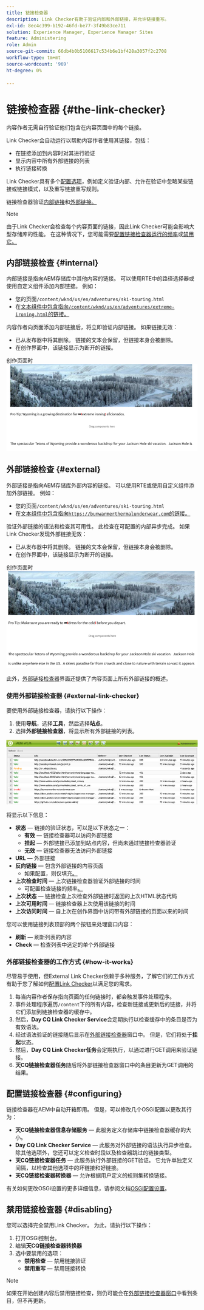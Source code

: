 ```yaml
---
title: 链接检查器
description: Link Checker有助于验证内部和外部链接，并允许链接重写。
exl-id: 8ec4c399-b192-46fd-be77-3f49b83ce711
solution: Experience Manager, Experience Manager Sites
feature: Administering
role: Admin
source-git-commit: 66db4b0b5106617c534b6e1bf428a3057f2c2708
workflow-type: tm+mt
source-wordcount: '969'
ht-degree: 0%

---
```


# 链接检查器 {#the-link-checker}

内容作者无需自行验证他们包含在内容页面中的每个链接。

Link Checker会自动运行以帮助内容作者使用其链接，包括：

* 在链接添加到内容时对其进行验证
* 显示内容中所有外部链接的列表
* 执行链接转换

Link Checker具有多个[配置选项](#configuring)，例如定义验证内部、允许在验证中忽略某些链接或链接模式，以及重写链接重写规则。

链接检查器验证[内部链接](#internal)和[外部链接。](#external)

>[!NOTE]
>
>由于Link Checker会检查每个内容页面的链接，因此Link Checker可能会影响大型存储库的性能。 在这种情况下，您可能需要[配置链接检查器运行的频率](#configuring)或[禁用它。](#disabling)

## 内部链接检查 {#internal}

内部链接是指向AEM存储库中其他内容的链接。 可以使用RTE中的路径选择器或使用自定义组件添加内部链接。 例如：

* 您的页面`/content/wknd/us/en/adventures/ski-touring.html`
* 在[文本组件中包含指向`/content/wknd/us/en/adventures/extreme-ironing.html`的链接。](https://experienceleague.adobe.com/docs/experience-manager-core-components/using/components/text.html?lang=zh-Hans)

内容作者向页面添加内部链接后，将立即验证内部链接。 如果链接无效：

* 已从发布器中将其删除。 链接的文本会保留，但链接本身会被删除。
* 在创作界面中，该链接显示为断开的链接。

创作页面时![内部链接断开](assets/link-checker-invalid-link-internal.png)

## 外部链接检查 {#external}

外部链接是指向AEM存储库外部内容的链接。 可以使用RTE或使用自定义组件添加外部链接。 例如：

* 您的页面`/content/wknd/us/en/adventures/ski-touring.html`
* 在[文本组件中包含指向`https://bunwarmerthermalunderwear.com`的链接。](https://experienceleague.adobe.com/docs/experience-manager-core-components/using/components/text.html?lang=zh-Hans)

验证外部链接的语法和检查其可用性。 此检查在可配置的内部异步完成。 如果Link Checker发现外部链接无效：

* 已从发布器中将其删除。 链接的文本会保留，但链接本身会被删除。
* 在创作界面中，该链接显示为断开的链接。

创作页面时![内部链接断开](assets/link-checker-invalid-link-external.png)

此外，[外部链接检查器](#external-link-checker)界面还提供了内容页面上所有外部链接的概述。

### 使用外部链接检查器 {#external-link-checker}

要使用外部链接检查器，请执行以下操作：

1. 使用&#x200B;**导航**，选择&#x200B;**工具**，然后选择&#x200B;**站点**。
1. 选择&#x200B;**外部链接检查器**，将显示所有外部链接的列表。

![外部链接检查器窗口](assets/external-link-checker.png)

将显示以下信息：

* **状态** — 链接的验证状态，可以是以下状态之一：
   * **有效** — 链接检查器可以访问外部链接
   * **挂起** — 外部链接已添加到站点内容，但尚未通过链接检查器验证
   * **无效** — 链接检查器无法访问外部链接
* **URL** — 外部链接
* **反向链接** — 包含外部链接的内容页面
   * 如果配置，则仅填充[。](#configuring)
* **上次检查时间** — 上次链接检查器验证外部链接的时间
   * 可配置检查链接的频率[。](#configuring)
* **上次状态** — 链接检查上次检查外部链接时返回的上次HTML状态代码
* **上次可用时间** — 链接检查器上次使用该链接的时间
* **上次访问时间** — 自上次在创作界面中访问带有外部链接的页面以来的时间

您可以使用链接列表顶部的两个按钮来处理窗口内容：

* **刷新** — 刷新列表的内容
* **Check** — 检查列表中选定的单个外部链接

### 外部链接检查器的工作方式 {#how-it-works}

尽管易于使用，但External Link Checker依赖于多种服务，了解它们的工作方式有助于您了解如何[配置Link Checker](#configuring)以满足您的需求。

1. 每当内容作者保存指向页面的任何链接时，都会触发事件处理程序。
1. 事件处理程序遍历`/content`下的所有内容，检查新链接或更新后的链接，并将它们添加到链接检查器的缓存中。
1. 然后，**Day CQ Link Checker Service**&#x200B;会定期执行以检查缓存中的条目是否为有效语法。
1. 经过语法验证的链接随后显示在[外部链接检查器](#external-link-checker)窗口中。 但是，它们将处于&#x200B;**挂起**&#x200B;状态。
1. 然后，**Day CQ Link Checker任务**&#x200B;会定期执行，以通过进行GET调用来验证链接。
1. **天CQ链接检查器任务**&#x200B;随后将外部链接检查器窗口中的条目更新为GET调用的结果。

## 配置链接检查器 {#configuring}

链接检查器在AEM中自动开箱即用。 但是，可以修改几个OSGi配置以更改其行为：

* **天CQ链接检查器信息存储服务** — 此服务定义存储库中链接检查器缓存的大小。
* **Day CQ Link Checker Service** — 此服务对外部链接的语法执行异步检查。 除其他选项外，您还可以定义检查时段以及检查器跳过的链接类型。
* **天CQ链接检查器任务** — 此服务执行外部链接的GET验证。 它允许单独定义间隔，以检查其他选项中的坏链接和好链接。
* **天CQ链接检查器转换器** — 允许根据用户定义的规则集转换链接。

有关如何更改OSGi设置的更多详细信息，请参阅文档[OSGi配置设置](/help/sites-deploying/osgi-configuration-settings.md)。

## 禁用链接检查器 {#disabling}

您可以选择完全禁用Link Checker。 为此，请执行以下操作：

1. 打开OSGi控制台。
1. 编辑&#x200B;**天CQ链接检查器转换器**
1. 选中要禁用的选项：
   * **禁用检查** — 禁用链接验证
   * **禁用重写** — 禁用链接转换

>[!NOTE]
>
>如果在开始创建内容后禁用链接检查，则仍可能会在[外部链接检查器窗口](#external-link-checker)中看到条目，但不再更新。
